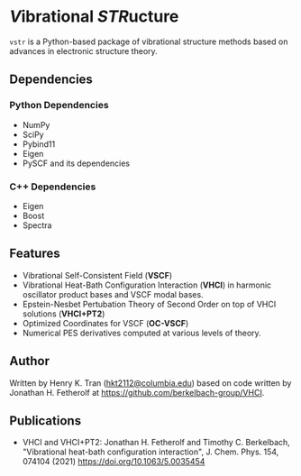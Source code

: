 # ***V***ibrational ***STR***ucture

`vstr` is a Python-based package of vibrational structure methods based on advances in electronic structure theory.

## Dependencies

### Python Dependencies
* NumPy
* SciPy
* Pybind11
* Eigen
* PySCF and its dependencies

### C++ Dependencies
* Eigen
* Boost
* Spectra

## Features

* Vibrational Self-Consistent Field (**VSCF**)
* Vibrational Heat-Bath Configuration Interaction (**VHCI**) in harmonic oscillator product bases and VSCF modal bases.
* Epstein-Nesbet Pertubation Theory of Second Order on top of VHCI solutions (**VHCI+PT2**)
* Optimized Coordinates for VSCF (**OC-VSCF**)
* Numerical PES derivatives computed at various levels of theory.

## Author

Written by Henry K. Tran (hkt2112@columbia.edu) based on code written by Jonathan H. Fetherolf at https://github.com/berkelbach-group/VHCI. 

## Publications

* VHCI and VHCI+PT2: Jonathan H. Fetherolf and Timothy C. Berkelbach, "Vibrational heat-bath configuration interaction", J. Chem. Phys. 154, 074104 (2021) https://doi.org/10.1063/5.0035454 
